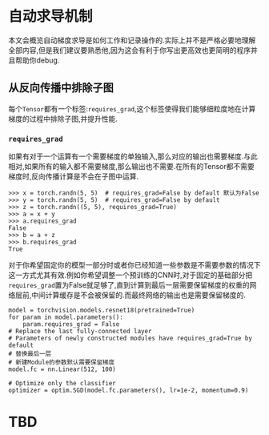 # 自动求导机制

本文会概览自动梯度求导是如何工作和记录操作的.实际上并不是严格必要地理解全部内容,但是我们建议要熟悉他,因为这会有利于你写出更高效也更简明的程序并且帮助你debug.

## 从反向传播中排除子图
每个`Tensor`都有一个标签:`requires_grad`,这个标签使得我们能够细粒度地在计算梯度的过程中排除子图,并提升性能.

###  `requires_grad`
如果有对于一个运算有一个需要梯度的单独输入,那么对应的输出也需要梯度.与此相对,如果所有的输入都不需要梯度,那么输出也不需要.在所有的Tensor都不需要梯度时,反向传播计算是不会在子图中运算.

```Python3
>>> x = torch.randn(5, 5)  # requires_grad=False by default 默认为False
>>> y = torch.randn(5, 5)  # requires_grad=False by default
>>> z = torch.randn((5, 5), requires_grad=True)
>>> a = x + y
>>> a.requires_grad
False
>>> b = a + z
>>> b.requires_grad
True
```
对于你希望固定你的模型一部分时或者你已经知道一些参数是不需要参数的情况下这一方式尤其有效.例如你希望调整一个预训练的CNN时,对于固定的基础部分把`requires_grad`置为False就足够了,直到计算到最后一层需要保留梯度的权重的网络层前,中间计算缓存是不会被保留的.而最终网络的输出也是需要保留梯度的.

```Python3
model = torchvision.models.resnet18(pretrained=True)
for param in model.parameters():
    param.requires_grad = False
# Replace the last fully-connected layer
# Parameters of newly constructed modules have requires_grad=True by default
# 替换最后一层
# 新建Module的参数默认需要保留梯度
model.fc = nn.Linear(512, 100)

# Optimize only the classifier
optimizer = optim.SGD(model.fc.parameters(), lr=1e-2, momentum=0.9)
```
# TBD





